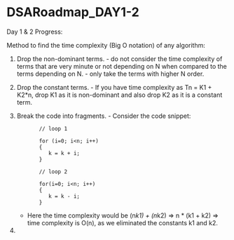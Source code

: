 # DSARoadmap_DAY1-2

Day 1 & 2 Progress:

Method to find the time complexity (Big O notation) of any algorithm: 

1. Drop the non-dominant terms.
       - do not consider the time complexity of terms that are very minute or not depending on N when compared to the terms depending on N. 
       - only take the terms with higher N order.
2. Drop the constant terms.
       - If you have time complexity as Tn = K1 + K2*n, drop K1 as it is non-dominant and also drop K2 as it is a constant term.
3. Break the code into fragments.
       - Consider the code snippet: 
   
              // loop 1

              for (i=0; i<n; i++)
              {
                 k = k + i;
              }

              // loop 2 

              for(i=0; i<n; i++)
              {
                 k = k - i;
              }
           
      - Here the time complexity would be (n*k1) + (n*k2) => n * (k1 + k2) => time complexity is O(n), as we eliminated the constants k1 and k2.

4. 

